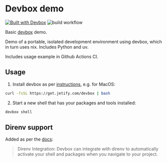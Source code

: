 # Devbox demo

[![Built with Devbox](https://www.jetify.com/img/devbox/shield_moon.svg)](https://www.jetify.com/devbox/docs/contributor-quickstart/)
![build workflow](https://github.com/legomb/devbox-demo/actions/workflows/build.yaml/badge.svg)

Basic [devbox](https://www.jetify.com/devbox) demo.

Demo of a portable, isolated development environment using devbox, which in turn uses nix. Includes Python and uv.

Includes usage example in Github Actions CI.

## Usage

1. Install devbox as per [instructions](https://www.jetify.com/docs/devbox/installing_devbox/?install-method=macos), e.g. for MacOS:

```sh
curl -fsSL https://get.jetify.com/devbox | bash
```

2. Start a new shell that has your packages and tools installed:

```sh
devbox shell
```

## Direnv support

Added as per the [docs](https://www.jetify.com/docs/devbox/quickstart/#use-devbox-with-your-ide):

> Direnv Integration: Devbox can integrate with direnv to automatically activate your shell and packages when you navigate to your project.
